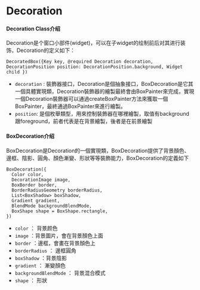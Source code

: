 # Decoration

#### Decoration Class介绍

Decoration是个窗口小部件\(widget\)，可以在子widget的绘制前后对其进行装饰，Decoration的定义如下：

```text
DecoratedBox({Key key, @required Decoration decoration, DecorationPosition position: DecorationPosition.background, Widget child })
```

*  `decoration` : 裝飾器接口，Decoration是個抽象接口，BoxDecoration是它其一個具體實現類，Decoration裝飾器的繪製最終會由BoxPainter來完成，實現一個Decoration裝飾器可以通過createBoxPainter方法來獲取一個BoxPainter，最終通過BoxPainter來進行繪製。
*  `position`: 是個枚舉類型，用來控制裝飾器在哪裡繪製，取值有background跟foreground，前者代表是在背景繪製，後者是在前景繪製

#### BoxDecoration介绍

BoxDecoration是Decoration的一個實現類，BoxDecoration提供了背景顏色、邊框、陰影、圓角、顏色漸變、形狀等等裝飾能力，BoxDecoration的定義如下

```text
BoxDecoration({
  Color color,
  DecorationImage image,
  BoxBorder border,
  BorderRadiusGeometry borderRadius, 
  List<BoxShadow> boxShadow, 
  Gradient gradient,
  BlendMode backgroundBlendMode,
  BoxShape shape = BoxShape.rectangle, 
})
```

*  `color` ： 背景颜色
*  `image` ：背景圖片，會在背景顏色上面
*  `border` ：邊框，會畫在背景顏色上
*  `borderRadius` ： 邊框圓角
*  `boxShadow` ：背景陰影
*  `gradient` ： 漸變顏色
*  `backgroundBlendMode` ： 背景混合模式
*  `shape` ： 形狀



